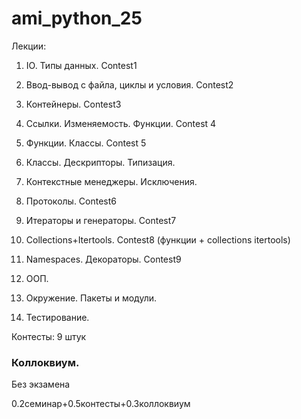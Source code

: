 # ami_python_25

Лекции:

1. IO. Типы данных. Contest1

2. Ввод-вывод с файла, циклы и условия. Contest2

3. Контейнеры. Contest3

4. Ссылки. Изменяемость. Функции. Contest 4

5. Функции. Классы. Contest 5

6. Классы. Дескрипторы. Типизация. 

7. Контекстные менеджеры. Исключения.

8. Протоколы. Contest6

9. Итераторы и генераторы. Contest7

10. Collections+Itertools. Contest8 (функции + collections itertools)

11. Namespaces. Декораторы. Contest9

12. ООП.

13. Окружение. Пакеты и модули.

14. Тестирование.

Контесты:
9 штук

### Коллоквиум.

Без экзамена

0.2семинар+0.5контесты+0.3коллоквиум
